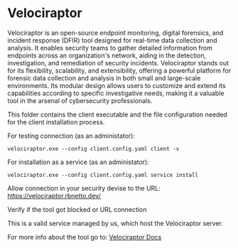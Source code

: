 # Velociraptor

Velociraptor is an open-source endpoint monitoring, digital forensics, and incident response (DFIR) tool designed for real-time data collection and analysis. It enables security teams to gather detailed information from endpoints across an organization's network, aiding in the detection, investigation, and remediation of security incidents. Velociraptor stands out for its flexibility, scalability, and extensibility, offering a powerful platform for forensic data collection and analysis in both small and large-scale environments. Its modular design allows users to customize and extend its capabilities according to specific investigative needs, making it a valuable tool in the arsenal of cybersecurity professionals.

This folder contains the client executable and the file configuration needed for the client installation process.

For testing connection (as an administator):

```
velociraptor.exe --config client.config.yaml client -v
```

For installation as a service (as an administator): 

```
velociraptor.exe --config client.config.yaml service install
```

Allow connection in your security devise to the URL: 
https://velociraptor.rbnetto.dev/

Verify if the tool got blocked or  URL connection


This is a valid service managed by us, which host the Velociraptor server.


For more info about the tool go to: [Velociraptor Docs](https://docs.velociraptor.app/)
